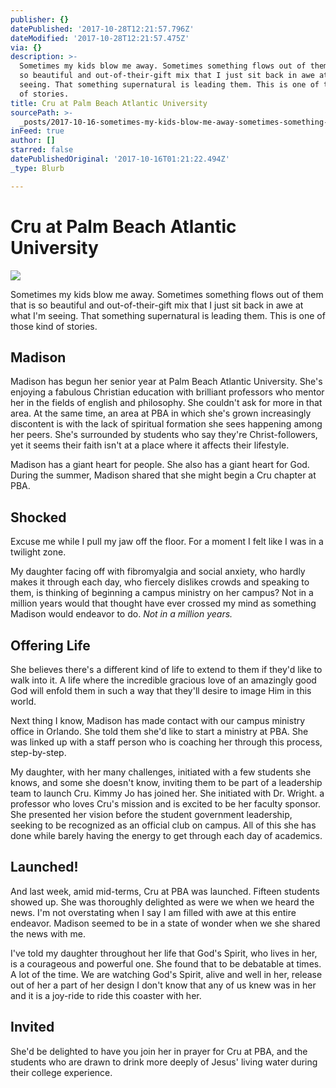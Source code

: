 ```yaml
---
publisher: {}
datePublished: '2017-10-28T12:21:57.796Z'
dateModified: '2017-10-28T12:21:57.475Z'
via: {}
description: >-
  Sometimes my kids blow me away. Sometimes something flows out of them that is
  so beautiful and out-of-their-gift mix that I just sit back in awe at what I’m
  seeing. That something supernatural is leading them. This is one of those kind
  of stories.
title: Cru at Palm Beach Atlantic University
sourcePath: >-
  _posts/2017-10-16-sometimes-my-kids-blow-me-away-sometimes-something-flows-ou.md
inFeed: true
author: []
starred: false
datePublishedOriginal: '2017-10-16T01:21:22.494Z'
_type: Blurb

---
```

# Cru at Palm Beach Atlantic University
![](https://the-grid-user-content.s3-us-west-2.amazonaws.com/25ad7c9e-4000-48cb-af1e-882ae76fa4d6.jpg)

Sometimes my kids blow me away. Sometimes something flows out of them that is so beautiful and out-of-their-gift mix that I just sit back in awe at what I'm seeing. That something supernatural is leading them. This is one of those kind of stories.

## Madison

Madison has begun her senior year at Palm Beach Atlantic University. She's enjoying a fabulous Christian education with brilliant professors who mentor her in the fields of english and philosophy. She couldn't ask for more in that area. At the same time, an area at PBA in which she's grown increasingly discontent is with the lack of spiritual formation she sees happening among her peers. She's surrounded by students who say they're Christ-followers, yet it seems their faith isn't at a place where it affects their lifestyle.

Madison has a giant heart for people. She also has a giant heart for God. During the summer, Madison shared that she might begin a Cru chapter at PBA.

## Shocked

Excuse me while I pull my jaw off the floor. For a moment I felt like I was in a twilight zone.

My daughter facing off with fibromyalgia and social anxiety, who hardly makes it through each day, who fiercely dislikes crowds and speaking to them, is thinking of beginning a campus ministry on her campus? Not in a million years would that thought have ever crossed my mind as something Madison would endeavor to do. _Not in a million years._

## Offering Life

She believes there's a different kind of life to extend to them if they'd like to walk into it. A life where the incredible gracious love of an amazingly good God will enfold them in such a way that they'll desire to image Him in this world.

Next thing I know, Madison has made contact with our campus ministry office in Orlando. She told them she'd like to start a ministry at PBA. She was linked up with a staff person who is coaching her through this process, step-by-step.

My daughter, with her many challenges, initiated with a few students she knows, and some she doesn't know, inviting them to be part of a leadership team to launch Cru. Kimmy Jo has joined her. She initiated with Dr. Wright. a professor who loves Cru's mission and is excited to be her faculty sponsor. She presented her vision before the student government leadership, seeking to be recognized as an official club on campus. All of this she has done while barely having the energy to get through each day of academics.

## Launched!

And last week, amid mid-terms, Cru at PBA was launched. Fifteen students showed up. She was thoroughly delighted as were we when we heard the news. I'm not overstating when I say I am filled with awe at this entire endeavor. Madison seemed to be in a state of wonder when we she shared the news with me.

I've told my daughter throughout her life that God's Spirit, who lives in her, is a courageous and powerful one. She found that to be debatable at times. A lot of the time. We are watching God's Spirit, alive and well in her, release out of her a part of her design I don't know that any of us knew was in her and it is a joy-ride to ride this coaster with her.

## Invited

She'd be delighted to have you join her in prayer for Cru at PBA, and the students who are drawn to drink more deeply of Jesus' living water during their college experience.